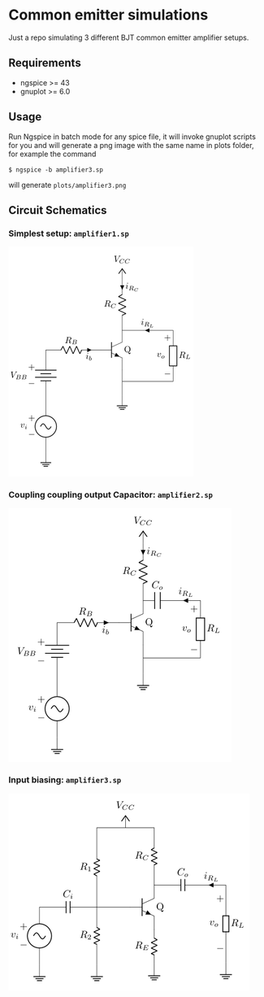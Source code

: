 # Common emitter simulations

Just a repo simulating 3 different BJT common emitter amplifier setups.


## Requirements

* ngspice >= 43
* gnuplot >= 6.0

## Usage

Run Ngspice in batch mode for any spice file, it will invoke gnuplot scripts for
you and will generate a png image with the same name in plots folder, for
example the command
```
$ ngspice -b amplifier3.sp
```
will generate `plots/amplifier3.png`

## Circuit Schematics

### Simplest setup: `amplifier1.sp`

![](./schematics/common_emitter-setup_simplest.png)

### Coupling coupling output Capacitor: `amplifier2.sp`
![](./schematics/common_emitter-setup_cout.png)

### Input biasing: `amplifier3.sp`
![](./schematics/common_emitter-setup_biasing_fixed.png)
